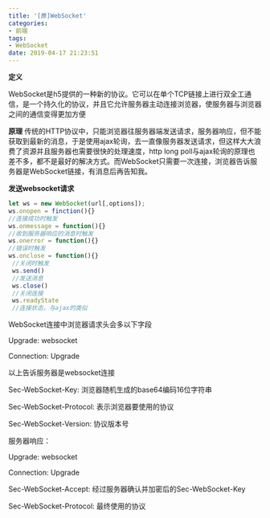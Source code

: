 ```yaml
---
title: '[原]WebSocket'
categories:
- 前端
tags:
- WebSocket
date: 2019-04-17 21:23:51
---
```


**定义**

WebSocket是h5提供的一种新的协议。它可以在单个TCP链接上进行双全工通信，是一个持久化的协议，并且它允许服务器主动连接浏览器，使服务器与浏览器之间的通信变得更加方便

**原理**
传统的HTTP协议中，只能浏览器往服务器端发送请求，服务器响应，但不能获取到最新的消息，于是使用ajax轮询，去一直像服务器发送请求，但这样大大浪费了资源并且服务器也需要很快的处理速度，http long poll与ajax轮询的原理也差不多，都不是最好的解决方式。而WebSocket只需要一次连接，浏览器告诉服务器是WebSocket链接，有消息后再告知我。

**发送websocket请求**

```javascript
let ws = new WebSocket(url[,options]);
ws.onopen = finction(){}  
//连接成功时触发
ws.onmessage = function(){}  
//收到服务器响应的消息时触发
ws.onerror = function(){}  
//错误时触发
ws.onclose = function(){} 
 //关闭时触发
 ws.send()
 //发送消息
 ws.close()
 //关闭连接
 ws.readyState  
 //连接状态，与ajax的类似

```
WebSocket连接中浏览器请求头会多以下字段

Upgrade: websocket

Connection: Upgrade

以上告诉服务器是websocket连接

Sec-WebSocket-Key: 浏览器随机生成的base64编码16位字符串

Sec-WebSocket-Protocol: 表示浏览器要使用的协议

Sec-WebSocket-Version: 协议版本号

服务器响应：

Upgrade: websocket

Connection: Upgrade

Sec-WebSocket-Accept: 经过服务器确认并加密后的Sec-WebSocket-Key

Sec-WebSocket-Protocol: 最终使用的协议